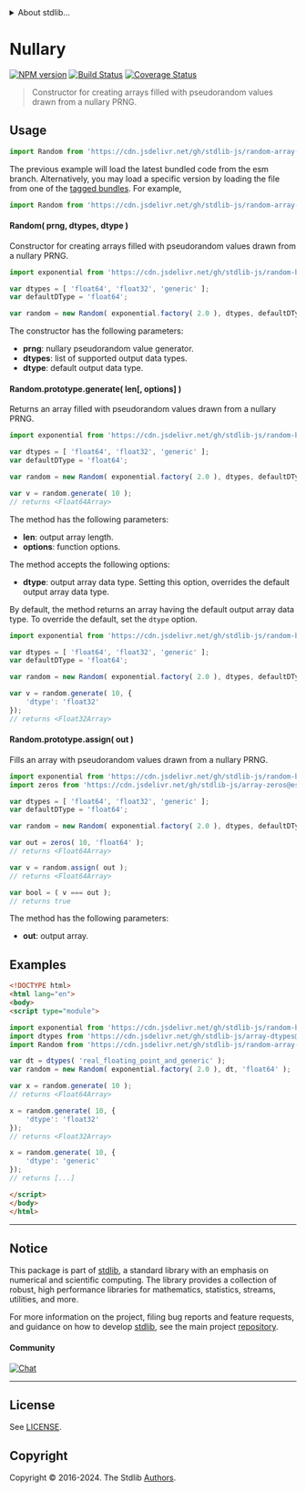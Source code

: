 <!--

@license Apache-2.0

Copyright (c) 2023 The Stdlib Authors.

Licensed under the Apache License, Version 2.0 (the "License");
you may not use this file except in compliance with the License.
You may obtain a copy of the License at

   http://www.apache.org/licenses/LICENSE-2.0

Unless required by applicable law or agreed to in writing, software
distributed under the License is distributed on an "AS IS" BASIS,
WITHOUT WARRANTIES OR CONDITIONS OF ANY KIND, either express or implied.
See the License for the specific language governing permissions and
limitations under the License.

-->


<details>
  <summary>
    About stdlib...
  </summary>
  <p>We believe in a future in which the web is a preferred environment for numerical computation. To help realize this future, we've built stdlib. stdlib is a standard library, with an emphasis on numerical and scientific computation, written in JavaScript (and C) for execution in browsers and in Node.js.</p>
  <p>The library is fully decomposable, being architected in such a way that you can swap out and mix and match APIs and functionality to cater to your exact preferences and use cases.</p>
  <p>When you use stdlib, you can be absolutely certain that you are using the most thorough, rigorous, well-written, studied, documented, tested, measured, and high-quality code out there.</p>
  <p>To join us in bringing numerical computing to the web, get started by checking us out on <a href="https://github.com/stdlib-js/stdlib">GitHub</a>, and please consider <a href="https://opencollective.com/stdlib">financially supporting stdlib</a>. We greatly appreciate your continued support!</p>
</details>

# Nullary

[![NPM version][npm-image]][npm-url] [![Build Status][test-image]][test-url] [![Coverage Status][coverage-image]][coverage-url] <!-- [![dependencies][dependencies-image]][dependencies-url] -->

> Constructor for creating arrays filled with pseudorandom values drawn from a nullary PRNG.



<section class="usage">

## Usage

```javascript
import Random from 'https://cdn.jsdelivr.net/gh/stdlib-js/random-array-tools-nullary@esm/index.mjs';
```
The previous example will load the latest bundled code from the esm branch. Alternatively, you may load a specific version by loading the file from one of the [tagged bundles](https://github.com/stdlib-js/random-array-tools-nullary/tags). For example,

```javascript
import Random from 'https://cdn.jsdelivr.net/gh/stdlib-js/random-array-tools-nullary@v0.2.0-esm/index.mjs';
```

#### Random( prng, dtypes, dtype )

Constructor for creating arrays filled with pseudorandom values drawn from a nullary PRNG.

```javascript
import exponential from 'https://cdn.jsdelivr.net/gh/stdlib-js/random-base-exponential@esm/index.mjs';

var dtypes = [ 'float64', 'float32', 'generic' ];
var defaultDType = 'float64';

var random = new Random( exponential.factory( 2.0 ), dtypes, defaultDType );
```

The constructor has the following parameters:

-   **prng**: nullary pseudorandom value generator.
-   **dtypes**: list of supported output data types.
-   **dtype**: default output data type.

#### Random.prototype.generate( len\[, options] )

Returns an array filled with pseudorandom values drawn from a nullary PRNG.

```javascript
import exponential from 'https://cdn.jsdelivr.net/gh/stdlib-js/random-base-exponential@esm/index.mjs';

var dtypes = [ 'float64', 'float32', 'generic' ];
var defaultDType = 'float64';

var random = new Random( exponential.factory( 2.0 ), dtypes, defaultDType );

var v = random.generate( 10 );
// returns <Float64Array>
```

The method has the following parameters:

-   **len**: output array length.
-   **options**: function options.

The method accepts the following options:

-   **dtype**: output array data type. Setting this option, overrides the default output array data type.

By default, the method returns an array having the default output array data type. To override the default, set the `dtype` option.

```javascript
import exponential from 'https://cdn.jsdelivr.net/gh/stdlib-js/random-base-exponential@esm/index.mjs';

var dtypes = [ 'float64', 'float32', 'generic' ];
var defaultDType = 'float64';

var random = new Random( exponential.factory( 2.0 ), dtypes, defaultDType );

var v = random.generate( 10, {
    'dtype': 'float32'
});
// returns <Float32Array>
```

#### Random.prototype.assign( out )

Fills an array with pseudorandom values drawn from a nullary PRNG.

```javascript
import exponential from 'https://cdn.jsdelivr.net/gh/stdlib-js/random-base-exponential@esm/index.mjs';
import zeros from 'https://cdn.jsdelivr.net/gh/stdlib-js/array-zeros@esm/index.mjs';

var dtypes = [ 'float64', 'float32', 'generic' ];
var defaultDType = 'float64';

var random = new Random( exponential.factory( 2.0 ), dtypes, defaultDType );

var out = zeros( 10, 'float64' );
// returns <Float64Array>

var v = random.assign( out );
// returns <Float64Array>

var bool = ( v === out );
// returns true
```

The method has the following parameters:

-   **out**: output array.

</section>

<!-- /.usage -->

<section class="notes">

</section>

<!-- /.notes -->

<section class="examples">

## Examples

<!-- eslint no-undef: "error" -->

```html
<!DOCTYPE html>
<html lang="en">
<body>
<script type="module">

import exponential from 'https://cdn.jsdelivr.net/gh/stdlib-js/random-base-exponential@esm/index.mjs';
import dtypes from 'https://cdn.jsdelivr.net/gh/stdlib-js/array-dtypes@esm/index.mjs';
import Random from 'https://cdn.jsdelivr.net/gh/stdlib-js/random-array-tools-nullary@esm/index.mjs';

var dt = dtypes( 'real_floating_point_and_generic' );
var random = new Random( exponential.factory( 2.0 ), dt, 'float64' );

var x = random.generate( 10 );
// returns <Float64Array>

x = random.generate( 10, {
    'dtype': 'float32'
});
// returns <Float32Array>

x = random.generate( 10, {
    'dtype': 'generic'
});
// returns [...]

</script>
</body>
</html>
```

</section>

<!-- /.examples -->

<!-- Section for related `stdlib` packages. Do not manually edit this section, as it is automatically populated. -->

<section class="related">

</section>

<!-- /.related -->

<!-- Section for all links. Make sure to keep an empty line after the `section` element and another before the `/section` close. -->


<section class="main-repo" >

* * *

## Notice

This package is part of [stdlib][stdlib], a standard library with an emphasis on numerical and scientific computing. The library provides a collection of robust, high performance libraries for mathematics, statistics, streams, utilities, and more.

For more information on the project, filing bug reports and feature requests, and guidance on how to develop [stdlib][stdlib], see the main project [repository][stdlib].

#### Community

[![Chat][chat-image]][chat-url]

---

## License

See [LICENSE][stdlib-license].


## Copyright

Copyright &copy; 2016-2024. The Stdlib [Authors][stdlib-authors].

</section>

<!-- /.stdlib -->

<!-- Section for all links. Make sure to keep an empty line after the `section` element and another before the `/section` close. -->

<section class="links">

[npm-image]: http://img.shields.io/npm/v/@stdlib/random-array-tools-nullary.svg
[npm-url]: https://npmjs.org/package/@stdlib/random-array-tools-nullary

[test-image]: https://github.com/stdlib-js/random-array-tools-nullary/actions/workflows/test.yml/badge.svg?branch=v0.2.0
[test-url]: https://github.com/stdlib-js/random-array-tools-nullary/actions/workflows/test.yml?query=branch:v0.2.0

[coverage-image]: https://img.shields.io/codecov/c/github/stdlib-js/random-array-tools-nullary/main.svg
[coverage-url]: https://codecov.io/github/stdlib-js/random-array-tools-nullary?branch=main

<!--

[dependencies-image]: https://img.shields.io/david/stdlib-js/random-array-tools-nullary.svg
[dependencies-url]: https://david-dm.org/stdlib-js/random-array-tools-nullary/main

-->

[chat-image]: https://img.shields.io/gitter/room/stdlib-js/stdlib.svg
[chat-url]: https://app.gitter.im/#/room/#stdlib-js_stdlib:gitter.im

[stdlib]: https://github.com/stdlib-js/stdlib

[stdlib-authors]: https://github.com/stdlib-js/stdlib/graphs/contributors

[umd]: https://github.com/umdjs/umd
[es-module]: https://developer.mozilla.org/en-US/docs/Web/JavaScript/Guide/Modules

[deno-url]: https://github.com/stdlib-js/random-array-tools-nullary/tree/deno
[deno-readme]: https://github.com/stdlib-js/random-array-tools-nullary/blob/deno/README.md
[umd-url]: https://github.com/stdlib-js/random-array-tools-nullary/tree/umd
[umd-readme]: https://github.com/stdlib-js/random-array-tools-nullary/blob/umd/README.md
[esm-url]: https://github.com/stdlib-js/random-array-tools-nullary/tree/esm
[esm-readme]: https://github.com/stdlib-js/random-array-tools-nullary/blob/esm/README.md
[branches-url]: https://github.com/stdlib-js/random-array-tools-nullary/blob/main/branches.md

[stdlib-license]: https://raw.githubusercontent.com/stdlib-js/random-array-tools-nullary/main/LICENSE

</section>

<!-- /.links -->

